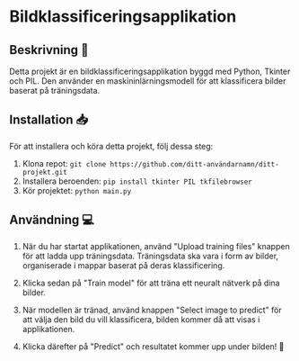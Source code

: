 # Bildklassificeringsapplikation

## Beskrivning 📄

Detta projekt är en bildklassificeringsapplikation byggd med Python, Tkinter och PIL. Den använder en maskininlärningsmodell för att klassificera bilder baserat på träningsdata.

## Installation 📥

För att installera och köra detta projekt, följ dessa steg:

1. Klona repot: `git clone https://github.com/ditt-användarnamn/ditt-projekt.git`
2. Installera beroenden: `pip install tkinter PIL tkfilebrowser`
3. Kör projektet: `python main.py`

## Användning 💻

1. När du har startat applikationen, använd "Upload training files" knappen för att ladda upp träningsdata. Träningsdata ska vara i form av bilder, organiserade i mappar baserat på deras klassificering.

2. Klicka sedan på "Train model" för att träna ett neuralt nätverk på dina bilder.

3. När modellen är tränad, använd knappen "Select image to predict" för att välja den bild du vill klassificera, bilden kommer då att visas i applikationen.

4. Klicka därefter på "Predict" och resultatet kommer upp under bilden! 🌟
